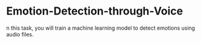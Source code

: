 # Emotion-Detection-through-Voice
n this task, you will train a machine learning model to detect emotions using audio files. 
